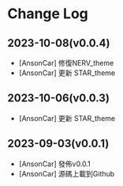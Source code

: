 # Change Log
## 2023-10-08(v0.0.4)
- [AnsonCar] 修復NERV_theme
- [AnsonCar] 更新 STAR_theme
## 2023-10-06(v0.0.3)
- [AnsonCar] 更新 STAR_theme

## 2023-09-03(v0.0.1)
- [AnsonCar] 發佈v0.0.1
- [AnsonCar] 源碼上載到Github


